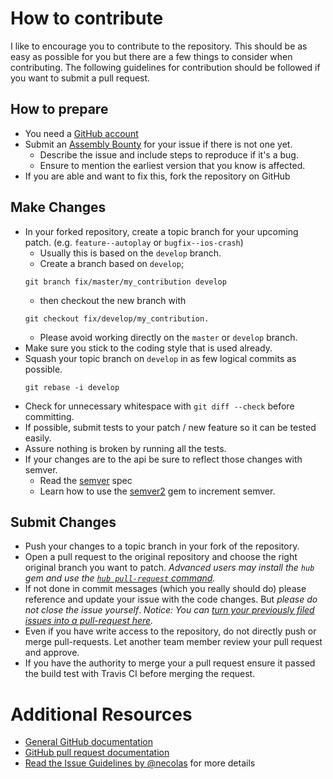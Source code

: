 # How to contribute

I like to encourage you to contribute to the repository.
This should be as easy as possible for you but there are a few things to consider when contributing.
The following guidelines for contribution should be followed if you want to submit a pull request.

## How to prepare

* You need a [GitHub account](https://github.com/signup/free)
* Submit an [Assembly Bounty](https://assembly.com/mana/bounties) for your issue if there is not one yet.
	* Describe the issue and include steps to reproduce if it's a bug.
	* Ensure to mention the earliest version that you know is affected.
* If you are able and want to fix this, fork the repository on GitHub

## Make Changes

* In your forked repository, create a topic branch for your upcoming patch. (e.g. `feature--autoplay` or `bugfix--ios-crash`)
	* Usually this is based on the `develop` branch.
	* Create a branch based on `develop`; 
	```
	git branch fix/master/my_contribution develop
	``` 
	* then checkout the new branch with 
	```
	git	checkout fix/develop/my_contribution.
	```  
	* Please avoid working directly on the `master` or `develop` branch.
* Make sure you stick to the coding style that is used already.
* Squash your topic branch on `develop` in as few logical commits as possible.
   ```
   git rebase -i develop
   ```
* Check for unnecessary whitespace with `git diff --check` before committing.
* If possible, submit tests to your patch / new feature so it can be tested easily.
* Assure nothing is broken by running all the tests.
* If your changes are to the api be sure to reflect those changes with semver.
  * Read the [semver](http://semver.org/) spec
  * Learn how to use the [semver2](https://github.com/haf/semver) gem to increment semver.

## Submit Changes

* Push your changes to a topic branch in your fork of the repository.
* Open a pull request to the original repository and choose the right original branch you want to patch.
	_Advanced users may install the `hub` gem and use the [`hub pull-request` command](https://github.com/defunkt/hub#git-pull-request)._
* If not done in commit messages (which you really should do) please reference and update your issue with the code changes. But _please do not close the issue yourself_.
_Notice: You can [turn your previously filed issues into a pull-request here](http://issue2pr.herokuapp.com/)._
* Even if you have write access to the repository, do not directly push or merge pull-requests. Let another team member review your pull request and approve.
* If you have the authority to merge your a pull request ensure it passed the build test with Travis CI before merging the request.

# Additional Resources

* [General GitHub documentation](http://help.github.com/)
* [GitHub pull request documentation](http://help.github.com/send-pull-requests/)
* [Read the Issue Guidelines by @necolas](https://github.com/necolas/issue-guidelines/blob/master/CONTRIBUTING.md) for more details